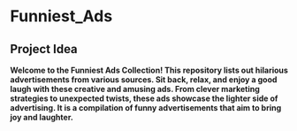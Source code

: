 # Funniest_Ads

## Project Idea

**Welcome to the Funniest Ads Collection! This repository lists out hilarious advertisements from various sources. Sit back, relax, and enjoy a good laugh with these creative and amusing ads. From clever marketing strategies to unexpected twists, these ads showcase the lighter side of advertising. It is a compilation of funny advertisements that aim to bring joy and laughter.**
